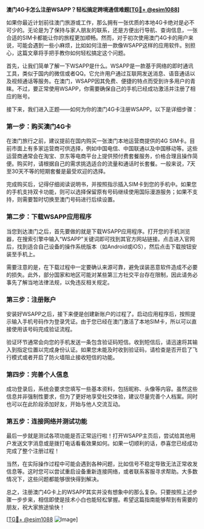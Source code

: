 **澳门4G卡怎么注册WSAPP？轻松搞定跨境通信难题[[TG💪+ @esim1088](https://t.me/s/esim1088)]**

如果你最近计划前往澳门旅游或工作，那么拥有一张优质的本地4G卡绝对是必不可少的。无论是为了保持与家人朋友的联系，还是方便出行导航、查询信息，一张合适的SIM卡都能让你的旅程更加顺畅。然而，对于初次使用澳门4G卡的用户来说，可能会遇到一些小麻烦，比如如何注册一款像WSAPP这样的应用软件。别担心，这篇文章将手把手教你如何轻松搞定这个问题。

首先，让我们简单了解一下WSAPP是什么。WSAPP是一款基于网络的即时通讯工具，类似于国内的微信或者QQ。它允许用户通过互联网发送消息、语音通话以及视频通话等服务。在澳门，WSAPP因其免费、便捷的特点而受到许多用户的青睐。不过，要正常使用WSAPP，你需要确保自己的手机已经成功激活并注册了相应的账号。

接下来，我们进入正题——如何为你的澳门4G卡注册WSAPP。以下是详细步骤：

### 第一步：购买澳门4G卡

在澳门旅行之前，建议提前在国内购买一张澳门本地运营商提供的4G SIM卡。目前市面上有多家运营商可供选择，例如中国电信、中国联通以及中国移动等。这些运营商通常会在淘宝、京东等电商平台上提供预付费套餐服务，价格合理且操作简便。购买时，请根据自己的需求挑选适合的流量和通话时长套餐。一般来说，7天至30天不等的短期套餐是最受欢迎的选择。

完成购买后，记得仔细阅读说明书，并按照指示插入SIM卡到您的手机中。如果您的手机支持双卡功能，则可以选择保留原有号码继续使用国际漫游服务；如果不支持，则需要暂时切换至澳门号码进行后续设置。

### 第二步：下载WSAPP应用程序

当您到达澳门之后，首先要做的就是下载WSAPP应用程序。打开您的手机浏览器，在搜索引擎中输入“WSAPP”关键词即可找到其官方网站链接。点击进入官网后，找到适合自己设备的操作系统版本（如Android或iOS），然后点击下载按钮安装至手机上。

需要注意的是，在下载过程中一定要确认来源可靠，避免误装恶意软件造成不必要的损失。此外，部分国家和地区可能对某些第三方社交平台存在限制，因此请务必事先了解当地法律法规，以免违反相关规定。

### 第三步：注册账户

安装好WSAPP之后，接下来便是创建新账户的过程了。启动应用程序后，按照提示输入手机号码作为登录凭证。由于您已经在澳门激活了本地SIM卡，所以可以直接使用该号码完成验证流程。

验证环节通常会向您的手机发送一条包含验证码短信。收到短信后，请迅速将其输入到指定位置以完成身份认证。如果您未能及时收到验证码，请检查是否开启了飞行模式或者开启了防火墙阻止接收短信的功能。

### 第四步：完善个人信息

成功登录后，系统会要求您填写一些基本资料，包括昵称、头像等内容。虽然这些信息并非强制性要求，但为了更好地享受社交体验，建议尽量完善个人档案。同时也可以在此阶段添加好友，开始与他人交流互动。

### 第五步：连接网络并测试功能

最后一步就是测试各项功能是否正常运行啦！打开WSAPP主页后，尝试给其他用户发送文字消息或是拨打电话看看效果如何。如果一切顺利的话，恭喜您已经成功完成了整个注册过程！

当然，在实际操作过程中可能会遇到各种问题，比如信号不稳定导致无法正常收发信息等。这时您可以尝试重启设备重新连接网络，或者联系客服寻求帮助。大多数情况下，这些问题都能够很快得到解决。

总之，注册澳门4G卡上的WSAPP其实并没有想象中的那么复杂。只要按照上述步骤一步步来，相信即使是技术小白也能轻松掌握。希望这篇指南能够帮到有需要的朋友，祝大家旅途愉快！

[[TG💪+ @esim1088](https://t.me/s/esim1088) ![Image](https://i.postimg.cc/4NQfJmqS/Snipaste-2025-05-13-00-14-12.png)]